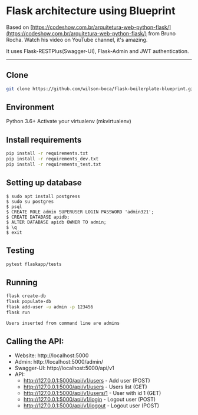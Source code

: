# Flask architecture using Blueprint

Based on [https://codeshow.com.br/arquitetura-web-python-flask/](https://codeshow.com.br/arquitetura-web-python-flask/) from Bruno Rocha.
Watch his video on YouTube channel, it's amazing.

It uses Flask-RESTPlus(Swagger-UI), Flask-Admin and JWT authentication.

---

## Clone

```bash
git clone https://github.com/wilson-boca/flask-boilerplate-blueprint.git
```

## Environment

Python 3.6+
Activate your virtualenv (mkvirtualenv)

## Install requirements

```bash
pip install -r requirements.txt
pip install -r requirements_dev.txt
pip install -r requirements_test.txt
```

## Setting up database

```
$ sudo apt install postgress
$ sudo su postgres
$ psql
$ CREATE ROLE admin SUPERUSER LOGIN PASSWORD 'admin321';
$ CREATE DATABASE apidb;
$ ALTER DATABASE apidb OWNER TO admin;
$ \q
$ exit
```
## Testing

```bash
pytest flaskapp/tests
```

## Running

```bash
flask create-db
flask populate-db
flask add-user -u admin -p 123456
flask run

Users inserted from command line are admins
```

## Calling the API:

- Website: http://localhost:5000
- Admin: http://localhost:5000/admin/
- Swagger-UI: http://localhost:5000/api/v1 
- API:
  - http://127.0.0.1:5000/api/v1/users - Add user (POST)
  - http://127.0.0.1:5000/api/v1/users - Users list (GET)
  - http://127.0.0.1:5000/api/v1/users/1 - User with id 1 (GET)
  - http://127.0.0.1:5000/api/v1/login - Logout user (POST)
  - http://127.0.0.1:5000/api/v1/logout - Logout user (POST)
 